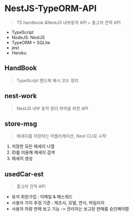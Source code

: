 # NestJS-TypeORM-API
> TS handbook &NestJS 내부동작 API + 중고차 견적 API
- TypeScript
- NodeJS: NestJS
- TypeORM + SQLite
- jest
- Heroku

## HandBook
> TypeScript 핸드북 예시 코드 정리

## nest-work
> NestJS 내부 동작 원리 파악을 위한 API

## store-msg
> 메세지를 저장하는 어플리케이션, Nest CLI로 시작
1. 저장한 모든 메세지 나열
2. ID를 이용해 메세지 검색
3. 메세지 생성

## usedCar-est
> 중고차 견적 API
- 유저 회원가입 : 이메일 & 패스워드
- 사용자 가치 추정 기준 : 제조사, 모델, 연식, 마일리지
- 사용자 차량 판매 보고 기능 -> 관리자는 보고된 판매를 승인해야함